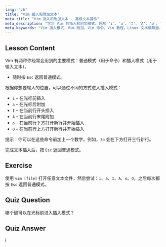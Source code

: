 ```yaml
---
lang: "zh"
title: "Vim 插入和附加文本"
meta_title: "Vim 插入和附加文本 - 高级文本操作"
meta_description: "学习 Vim 的插入和附加模式。理解 'i'、'a'、'I'、'A'、'o'、'O' 命令，以实现高效的文本编辑。立即提升你的 Vim 技能！"
meta_keywords: "Vim 插入模式，Vim 附加，Vim 命令，Vim 教程，Linux 文本编辑器，Vim 初学者，Vim 指南，Vim 'i' 'a'"
---
```


## Lesson Content

Vim 有两种你经常会用到的主要模式：普通模式（用于命令）和插入模式（用于输入文本）。

- 随时按 `Esc` 返回普通模式。

根据你想要输入的位置，可以通过不同的方式进入插入模式：

- `i` – 在光标前插入
- `a` – 在光标后附加
- `I` – 在当前行开头插入
- `A` – 在当前行末尾附加
- `o` – 在当前行下方打开新行并开始插入
- `O` – 在当前行上方打开新行并开始插入

提示：你可以在这些命令前加上一个数字。例如，`3o` 会在下方打开三行新行。

完成文本插入后，按 `Esc` 返回普通模式。

## Exercise

使用 `vim [file]` 打开任意文本文件，然后尝试：`i`、`a`、`I`、`A`、`o`、`O`，之后每次都按 `Esc` 返回普通模式。

## Quiz Question

哪个键可以在光标前进入插入模式？

## Quiz Answer

i
